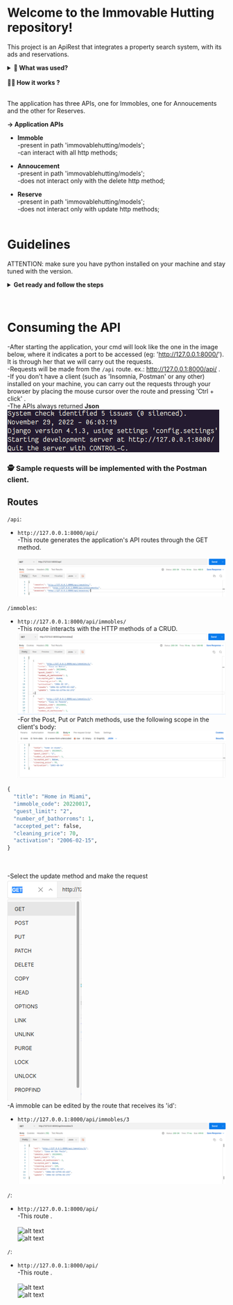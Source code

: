 # Welcome to the Immovable Hutting repository!

This project is an ApiRest that integrates a property search system, with its ads and reservations.

<details>
  <summary><strong>🤷 What was used?</strong></summary><br />

  <strong>Technologies and Skills</strong><br />
  ~ Python<br />
  ~ Django<br />
  ~ ORM(Django Rest Framework)<br />
  ~ SQL Data Base(sqlite3)<br />
  ~ Pytest<br />
  ~ Black<br />
  ~ Flake8<br />
  ~ Seeders(fixture)<br />
</details><br />

<summary><strong>👨‍💻 How it works ?</strong></summary><br />

The application has three APIs, one for Immobles, one for Annoucements and the other for Reserves.

<strong>-> Application APIs</strong> 

- **Immoble**<br />
-present in path 'immovablehutting/models';<br />
-can interact with all http methods;<br />

- **Annoucement**<br />
-present in path 'immovablehutting/models';<br />
-does not interact only with the delete http method;<br />

- **Reserve**<br />
-present in path 'immovablehutting/models';<br />
-does not interact only with update http methods;<br /><br />

# Guidelines<br />

ATTENTION: make sure you have python installed on your machine and stay tuned with the version.<br />

<details>
  <summary><strong>Get ready and follow the steps</strong></summary><br />

  ~ create a directory on your machine and access it with the terminal;<br />
  ~ create and access the virtual environment:<br />
    - `python3 -m venv .venv && source .venv/bin/activate` <br />
  ~ install the dependencies:<br />
    - `python3 -m pip install -r requirements.txt` <br/>
  ~ now start the API:<br />
    - `python3 manage.py runserver`
</details><br /><br />

# Consuming the API<br />

-After starting the application, your cmd will look like the one in the image below, where it indicates a port to be accessed (eg: 'http://127.0.0.1:8000/').
It is through her that we will carry out the requests.<br />
-Requests will be made from the `/api` route. ex.: http://127.0.0.1:8000/api/ .<br />
-If you don't have a client (such as 'Insomnia, Postman' or any other) installed on your machine, you can carry out the requests through your browser by placing the mouse cursor over the route and pressing 'Ctrl + click' .<br />
-The APIs always returned <strong>Json</strong><br />
![](./runserver.png)<br />

### 🕵 Sample requests will be implemented with the Postman client. <br />

## Routes<br />
 `/api`:<br />
  - `http://127.0.0.1:8000/api/`<br />
  -This route generates the application's API routes through the GET method.<br /><br />
  ![alt text](./req_and_res_images/route_api/getapi.png)<br />
  ![alt text](./req_and_res_images/route_api/responseapi.png)<br />


 `/immobles`:<br />
  - `http://127.0.0.1:8000/api/immobles/`<br />
  -This route interacts with the HTTP methods of a CRUD.<br />
  ![alt text](./req_and_res_images/route_immobles/immobles.png)<br />
  ![alt text](./req_and_res_images/route_immobles/allimmobles.png)<br />
  -For the Post, Put or Patch methods, use the following scope in the client's body:<br />
  ![alt text](./req_and_res_images/route_immobles/bodyexemple.png)<br />
  ```python
  {
    "title": "Home in Miami",
    "immoble_code": 20220017,
    "guest_limit": "2",
    "number_of_bathorroms": 1,
    "accepted_pet": false,
    "cleaning_price": 70,
    "activation": "2006-02-15",
  }
  ```
  <br /><br />
  -Select the update method and make the request<br />
  ![alt text](./req_and_res_images/route_immobles/http.png)<br />
  -A immoble can be edited by the route that receives its 'id':
  - `http://127.0.0.1:8000/api/immobles/3`<br />
  ![alt text](./req_and_res_images/route_immobles/idimmoble.png)<br />
  ![alt text](./req_and_res_images/route_immobles/responseidimmoble.png)<br />

 `/`:<br />
  - `http://127.0.0.1:8000/api/`<br />
  -This route .<br /><br />
  ![alt text](./req_and_res_images/)<br />
  ![alt text](./req_and_res_images/)<br />


 `/`:<br />
  - `http://127.0.0.1:8000/api/`<br />
  -This route .<br /><br />
  ![alt text](./req_and_res_images/)<br />
  ![alt text](./req_and_res_images/)<br />
